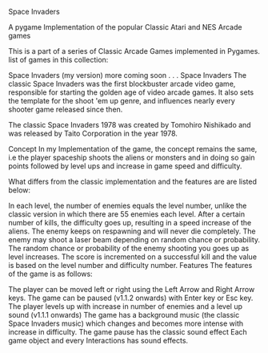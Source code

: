 Space Invaders

A pygame Implementation of the popular Classic Atari and NES Arcade games

This is a part of a series of Classic Arcade Games implemented in Pygames. list of games in this collection:

Space Invaders (my version)
more coming soon . . .
Space Invaders
The classic Space Invaders was the first blockbuster arcade video game, responsible for starting the golden age of video arcade games. It also sets the template for the shoot 'em up genre, and influences nearly every shooter game released since then.

The classic Space Invaders 1978 was created by Tomohiro Nishikado and was released by Taito Corporation in the year 1978.

Concept
In my Implementation of the game, the concept remains the same, i.e the player spaceship shoots the aliens or monsters and in doing so gain points followed by level ups and increase in game speed and difficulty.

What differs from the classic implementation and the features are are listed below:

In each level, the number of enemies equals the level number, unlike the classic version in which there are 55 enemies each level.
After a certain number of kills, the difficulty goes up, resulting in a speed increase of the aliens.
The enemy keeps on respawning and will never die completely.
The enemy may shoot a laser beam depending on random chance or probability.
The random chance or probability of the enemy shooting you goes up as level increases.
The score is incremented on a successful kill and the value is based on the level number and difficulty number.
Features
The features of the game is as follows:

The player can be moved left or right using the Left Arrow and Right Arrow keys.
The game can be paused (v1.1.2 onwards) with Enter key or Esc key.
The player levels up with increase in number of enemies and a level up sound (v1.1.1 onwards)
The game has a background music (the classic Space Invaders music) which changes and becomes more intense with increase in difficulty.
The game pause has the classic sound effect
Each game object and every Interactions has sound effects.
